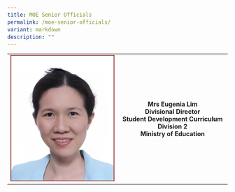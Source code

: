 ```yaml
---
title: MOE Senior Officials
permalink: /moe-senior-officials/
variant: markdown
description: ""
---
```






<style>
/* Add mobile responsiveness */
@media only screen and (max-width: 600px) {
  table {
    width: 100%;
  }
  img {
    max-width: 50%;
    height: auto;
    display: block;
    margin: 0 auto; /* Center the image */
  }
}
</style>



<table style="minWidth: 50px;">
  <colgroup>
    <col style="width: 50%;">
    <col style="width: 50%;">
  </colgroup>
  <tbody>
    <tr>
      <td rowspan="1" colspan="1">
        <div class="isomer-image-wrapper">
          <img height="auto" width="100%" alt="" src="/images/6.png">
        </div>
      </td>
      <td rowspan="1" colspan="1">
        <p style="text-align: center;"><strong>Mrs Eugenia Lim</strong><br><strong>Divisional Director</strong><br><strong>Student Development Curriculum Division 2</strong><br><strong>Ministry of Education</strong></p>
      </td>
    </tr>
  </tbody>
</table>



